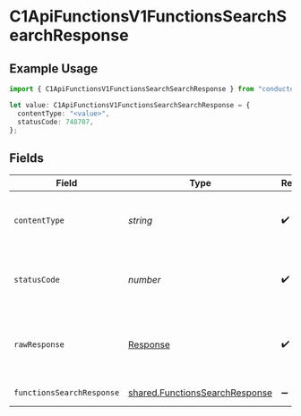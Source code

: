 # C1ApiFunctionsV1FunctionsSearchSearchResponse

## Example Usage

```typescript
import { C1ApiFunctionsV1FunctionsSearchSearchResponse } from "conductorone-sdk-typescript/sdk/models/operations";

let value: C1ApiFunctionsV1FunctionsSearchSearchResponse = {
  contentType: "<value>",
  statusCode: 748707,
};
```

## Fields

| Field                                                                                   | Type                                                                                    | Required                                                                                | Description                                                                             |
| --------------------------------------------------------------------------------------- | --------------------------------------------------------------------------------------- | --------------------------------------------------------------------------------------- | --------------------------------------------------------------------------------------- |
| `contentType`                                                                           | *string*                                                                                | :heavy_check_mark:                                                                      | HTTP response content type for this operation                                           |
| `statusCode`                                                                            | *number*                                                                                | :heavy_check_mark:                                                                      | HTTP response status code for this operation                                            |
| `rawResponse`                                                                           | [Response](https://developer.mozilla.org/en-US/docs/Web/API/Response)                   | :heavy_check_mark:                                                                      | Raw HTTP response; suitable for custom response parsing                                 |
| `functionsSearchResponse`                                                               | [shared.FunctionsSearchResponse](../../../sdk/models/shared/functionssearchresponse.md) | :heavy_minus_sign:                                                                      | Successful response                                                                     |